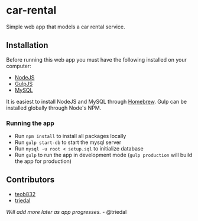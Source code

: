 # car-rental
Simple web app that models a car rental service.

## Installation
Before running this web app you must have the following installed on your computer:
* [NodeJS](https://nodejs.org/en/)
* [GulpJS](https://github.com/gulpjs/gulp/blob/master/docs/getting-started.md)
* [MySQL](http://dev.mysql.com/)

It is easiest to install NodeJS and MySQL through [Homebrew](http://brew.sh/). Gulp can be installed globally through Node's NPM.

### Running the app
* Run `npm install` to install all packages locally
* Run `gulp start-db` to start the mysql server
* Run `mysql -u root < setup.sql` to initialize database
* Run `gulp` to run the app in development mode (`gulp production` will build the app for production)

## Contributors
* [teob832](https://github.com/teob832)
* [triedal](https://github.com/triedal)

*Will add more later as app progresses.* - @triedal

